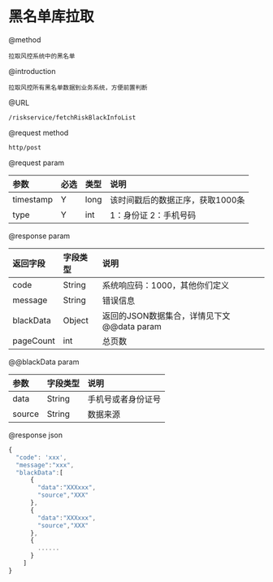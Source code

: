 # 黑名单库拉取

@method

```
拉取风控系统中的黑名单
```

@introduction

```
拉取风控所有黑名单数据到业务系统，方便前置判断
```

@URL

```
/riskservice/fetchRiskBlackInfoList
```

@request method

```
http/post
```

@request param

| 参数 | 必选 | 类型 | 说明 |
| :--- | :--- | :--- | :--- |
| timestamp | Y | long | 该时间戳后的数据正序，获取1000条 |
| type | Y | int | 1：身份证 2：手机号码 |

@response param

| 返回字段 | 字段类型 | 说明 |
| :--- | :--- | :--- |
| code | String | 系统响应码：1000，其他你们定义 |
| message | String | 错误信息 |
| blackData | Object | 返回的JSON数据集合，详情见下文@@data param |
| pageCount | int | 总页数 |

@@blackData param

| 参数 | 字段类型 | 说明 |
| :--- | :--- | :--- |
| data | String | 手机号或者身份证号 |
| source | String | 数据来源 |

@response json

```js
{
  "code": 'xxx',
  "message":"xxx",
  "blackData":[
      {
        "data":"XXXxxx",
        "source","XXX"
      },
      {
        "data":"XXXxxx",
        "source","XXX"
      },
      {
        ......
      }
    ]
}
```



